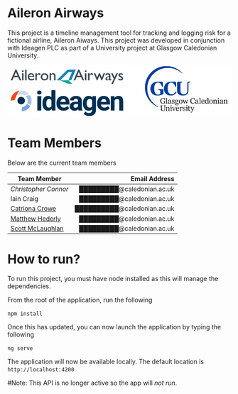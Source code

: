 # Aileron Airways #

This project is a timeline management tool for tracking and logging risk for a fictional airline, Aileron Aiways. This project was developed in conjunction with Ideagen PLC as part of a University project at Glasgow Caledonian University.

![Project Logos and Sponsors](docs/logos.jpg)

# Team Members
Below are the current team members

|Team Member | Email Address|
| --- | ---: |
|*Christopher Connor*|	█████████@caledonian.ac.uk|
|Iain Craig |	█████████@caledonian.ac.uk|
|[Catriona Crowe](https://github.com/catcro) |	██████████@caledonian.ac.uk|
|[Matthew Hederly](https://github.com/MattHedderly) |	█████████@caledonian.ac.uk|
|[Scott McLaughlan](https://github.com/scottevo) |	█████████@caledonian.ac.uk|

# How to run?

To run this project, you must have node installed as this will manage the dependencies.

From the root of the application, run the following

```
npm install
```

Once this has updated, you can now launch the application by typing the following

```
ng serve
```

The application will now be available locally. The default location is `http://localhost:4200`

#Note:
This API is no longer active so the app will *not run*.
